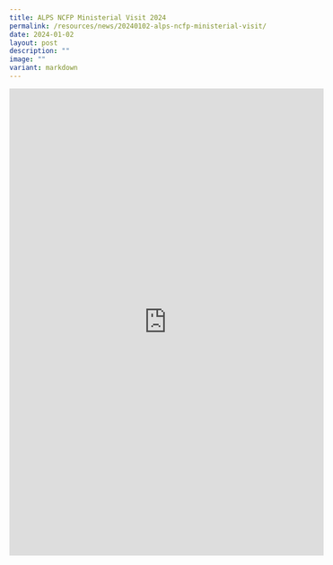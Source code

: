 ```yaml
---
title: ALPS NCFP Ministerial Visit 2024
permalink: /resources/news/20240102-alps-ncfp-ministerial-visit/
date: 2024-01-02
layout: post
description: ""
image: ""
variant: markdown
---
```

<iframe allow="autoplay; clipboard-write; encrypted-media; picture-in-picture; web-share" allowfullscreen="true" frameborder="0" scrolling="no" style="border:none;overflow:hidden" height="832" width="560" src="https://www.facebook.com/plugins/post.php?href=https%3A%2F%2Fwww.facebook.com%2Falpshealthcaresupplychain%2Fposts%2Fpfbid02uqyU7VbJQKLoDbF7sSXkzoGjRGsky1BRqknDEjqcVwZPMwrmDKdfxXzawTzi2Fh2l&amp;width=560&amp;show_text=true&amp;height=832&amp;appId"></iframe>